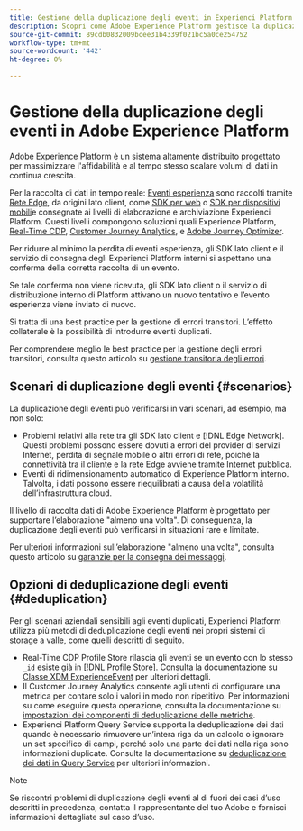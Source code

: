 ```yaml
---
title: Gestione della duplicazione degli eventi in Experienci Platform
description: Scopri come Adobe Experience Platform gestisce la duplicazione degli eventi
source-git-commit: 89cdb0832009bcee31b4339f021bc5a0ce254752
workflow-type: tm+mt
source-wordcount: '442'
ht-degree: 0%

---
```



# Gestione della duplicazione degli eventi in Adobe Experience Platform

Adobe Experience Platform è un sistema altamente distribuito progettato per massimizzare l&#39;affidabilità e al tempo stesso scalare volumi di dati in continua crescita.

Per la raccolta di dati in tempo reale: [Eventi esperienza](../xdm/classes/experienceevent.md) sono raccolti tramite [Rete Edge](../edge/home.md#edge-network), da origini lato client, come [SDK per web](../edge/home.md) o [SDK per dispositivi mobili](https://developer.adobe.com/client-sdks/home/)e consegnate ai livelli di elaborazione e archiviazione Experienci Platform. Questi livelli compongono soluzioni quali Experience Platform, [Real-Time CDP](../rtcdp/home.md), [Customer Journey Analytics](https://experienceleague.adobe.com/docs/analytics-platform/using/cja-overview/cja-overview.html?lang=it), e [Adobe Journey Optimizer](https://experienceleague.adobe.com/docs/journey-optimizer/using/ajo-home.html?lang=it).

Per ridurre al minimo la perdita di eventi esperienza, gli SDK lato client e il servizio di consegna degli Experienci Platform interni si aspettano una conferma della corretta raccolta di un evento.

Se tale conferma non viene ricevuta, gli SDK lato client o il servizio di distribuzione interno di Platform attivano un nuovo tentativo e l’evento esperienza viene inviato di nuovo.

Si tratta di una best practice per la gestione di errori transitori. L’effetto collaterale è la possibilità di introdurre eventi duplicati.

Per comprendere meglio le best practice per la gestione degli errori transitori, consulta questo articolo su [gestione transitoria degli errori](https://learn.microsoft.com/en-us/azure/architecture/best-practices/transient-faults).

## Scenari di duplicazione degli eventi {#scenarios}

La duplicazione degli eventi può verificarsi in vari scenari, ad esempio, ma non solo:

* Problemi relativi alla rete tra gli SDK lato client e [!DNL Edge Network]. Questi problemi possono essere dovuti a errori del provider di servizi Internet, perdita di segnale mobile o altri errori di rete, poiché la connettività tra il cliente e la rete Edge avviene tramite Internet pubblica.
* Eventi di ridimensionamento automatico di Experience Platform interno. Talvolta, i dati possono essere riequilibrati a causa della volatilità dell’infrastruttura cloud.

Il livello di raccolta dati di Adobe Experience Platform è progettato per supportare l’elaborazione &quot;almeno una volta&quot;. Di conseguenza, la duplicazione degli eventi può verificarsi in situazioni rare e limitate.

Per ulteriori informazioni sull’elaborazione &quot;almeno una volta&quot;, consulta questo articolo su [garanzie per la consegna dei messaggi](https://docs.confluent.io/kafka/design/delivery-semantics.html).

## Opzioni di deduplicazione degli eventi {#deduplication}

Per gli scenari aziendali sensibili agli eventi duplicati, Experienci Platform utilizza più metodi di deduplicazione degli eventi nei propri sistemi di storage a valle, come quelli descritti di seguito.

* Real-Time CDP Profile Store rilascia gli eventi se un evento con lo stesso `_id` esiste già in [!DNL Profile Store]. Consulta la documentazione su [Classe XDM ExperienceEvent](../xdm/classes/experienceevent.md) per ulteriori dettagli.
* Il Customer Journey Analytics consente agli utenti di configurare una metrica per contare solo i valori in modo non ripetitivo. Per informazioni su come eseguire questa operazione, consulta la documentazione su [impostazioni dei componenti di deduplicazione delle metriche](https://experienceleague.adobe.com/docs/analytics-platform/using/cja-dataviews/component-settings/metric-deduplication.html?lang=it).
* Experienci Platform Query Service supporta la deduplicazione dei dati quando è necessario rimuovere un’intera riga da un calcolo o ignorare un set specifico di campi, perché solo una parte dei dati nella riga sono informazioni duplicate. Consulta la documentazione su [deduplicazione dei dati in Query Service](../query-service/key-concepts/deduplication.md) per ulteriori informazioni.

>[!NOTE]
>
>Se riscontri problemi di duplicazione degli eventi al di fuori dei casi d’uso descritti in precedenza, contatta il rappresentante del tuo Adobe e fornisci informazioni dettagliate sul caso d’uso.
